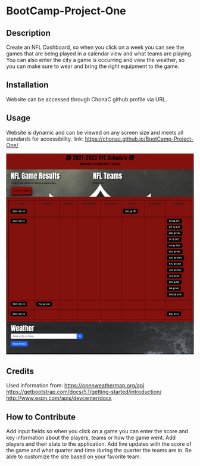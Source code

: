 # BootCamp-Project-One

## Description

Create an NFL Dashboard, so when you click on a week you can see the games that are being played in a calendar view and what teams are playing. You can also enter the city a game is occurring and view the weather, so you can make sure to wear and bring the right equipment to the game.


## Installation

Website can be accessed through ChonaC github profile via URL.

## Usage

Website is dynamic and can be viewed on any screen size and meets all standards for accessibility.
link: https://chonac.github.io/BootCamp-Project-One/

![website screenshot](./Images/nfl-dashboard-screenshot.png)

## Credits

Used information from:
https://openweathermap.org/api
<br>
https://getbootstrap.com/docs/5.1/getting-started/introduction/
<br>
http://www.espn.com/apis/devcenter/docs

## How to Contribute

Add input fields so when you click on a game you can enter the score and key information about the players, teams or how the game went. 
Add players and their stats to the application. 
Add live updates with the score of the game and what quarter and time during the quarter the teams are in. 
Be able to customize the site based on your favorite team. 
